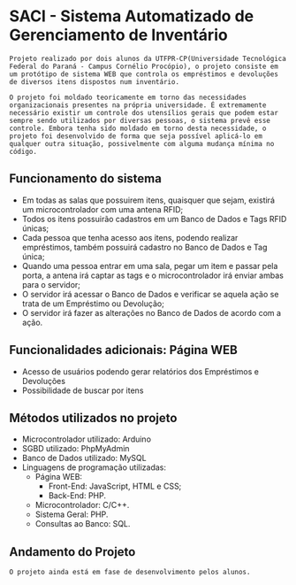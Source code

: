 # SACI - Sistema Automatizado de Gerenciamento de Inventário

	Projeto realizado por dois alunos da UTFPR-CP(Universidade Tecnológica Federal do Paraná - Campus Cornélio Procópio), o projeto consiste em um protótipo de sistema WEB que controla os empréstimos e devoluções de diversos itens dispostos num inventário.

	O projeto foi moldado teoricamente em torno das necessidades organizacionais presentes na própria universidade. É extremamente necessário existir um controle dos utensílios gerais que podem estar sempre sendo utilizados por diversas pessoas, o sistema prevê esse controle. Embora tenha sido moldado em torno desta necessidade, o projeto foi desenvolvido de forma que seja possível aplicá-lo em qualquer outra situação, possivelmente com alguma mudança mínima no código.

## Funcionamento do sistema

* Em todas as salas que possuirem itens, quaisquer que sejam, existirá um microcontrolador com uma antena RFID;
* Todos os itens possuirão cadastros em um Banco de Dados e Tags RFID únicas;
* Cada pessoa que tenha acesso aos itens, podendo realizar empréstimos, também possuirá cadastro no Banco de Dados e Tag única;
* Quando uma pessoa entrar em uma sala, pegar um item e passar pela porta, a antena irá captar as tags e o microcontrolador irá enviar ambas para o servidor;
* O servidor irá acessar o Banco de Dados e verificar se aquela ação se trata de um Empréstimo ou Devolução;
* O servidor irá fazer as alterações no Banco de Dados de acordo com a ação.

## Funcionalidades adicionais: Página WEB

* Acesso de usuários podendo gerar relatórios dos Empréstimos e Devoluções
* Possibilidade de buscar por itens

## Métodos utilizados no projeto

* Microcontrolador utilizado: Arduino
* SGBD utilizado: PhpMyAdmin
* Banco de Dados utilizado: MySQL
* Linguagens de programação utilizadas:
	* Página WEB:
		* Front-End: JavaScript, HTML e CSS;
		* Back-End: PHP.
	* Microcontrolador: C/C++.
	* Sistema Geral: PHP.
	* Consultas ao Banco: SQL.	

## Andamento do Projeto

	O projeto ainda está em fase de desenvolvimento pelos alunos. 
